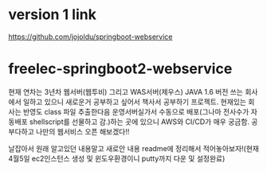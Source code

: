 # version 1 link
https://github.com/jojoldu/springboot-webservice


# freelec-springboot2-webservice
현재 연차는 3년차 웹서버(웹투비) 그리고 WAS서버(제우스) JAVA 1.6 버전 쓰는 회사에서 일하고 있으니 새로운거 공부하고 싶어서 책사서 공부하기 프로젝트.
현재있는 회사는 반영도 class 파일 추출한다음 운영서버실가서 수동으로 배포(그나마 전사수가 자동배포 shellscript를 선물하고 감.)하는 곳에 있으니 AWS와 CI/CD가 매우 궁금함.
공부다하고 나만의 웹서비스 오픈 해보겠다!!

날잡아서 원래 알고있던 내용말고 새로안 내용 readme에 정리해서 적어놓아보자!(현재 4월5일 ec2인스턴스 생성 및 윈도우환경이니 putty까지 다운 및 설정완료)
